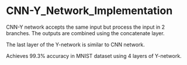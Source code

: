 # CNN-Y_Network_Implementation

CNN-Y network accepts the same input but process the input in 2 branches. The outputs are combined using the concatenate layer.

The last layer of the Y-network is similar to CNN network.

Achieves 99.3% accuracy in MNIST dataset using 4 layers of Y-network.
